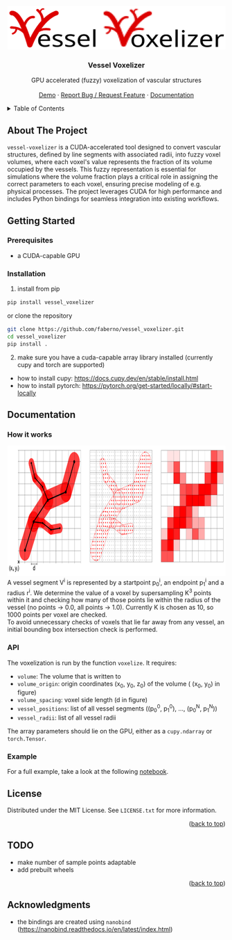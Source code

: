 
<a id="readme-top"></a>
<!--
README Template from: https://github.com/othneildrew/Best-README-Template
-->

<!-- PROJECT LOGO -->
<br />
<div align="center">
  <a>
    <img src="https://github.com/faberno/vessel_voxelizer/blob/main/files/logo.svg" alt="Logo" width="1000" height="100">
  </a>

  <h3 align="center">Vessel Voxelizer</h3>

  <p align="center">
    GPU accelerated (fuzzy) voxelization of vascular structures
    <br /><br />
    <a href="example/example.ipynb">Demo</a>
    ·
    <a href="https://github.com/faberno/vessel_voxelizer/issues">Report Bug / Request Feature</a>
    ·
    <a href="#documentation">Documentation</a>
  </p>
</div>



<!-- TABLE OF CONTENTS -->
<details>
  <summary>Table of Contents</summary>
  <ol>
    <li>
      <a href="#about-the-project">About The Project</a>
    </li>
    <li>
      <a href="#getting-started">Getting Started</a>
      <ul>
        <li><a href="#prerequisites">Prerequisites</a></li>
        <li><a href="#installation">Installation</a></li>
      </ul>
    </li>
    <li>
      <a href="#documentation">Documentation</a>
      <ul>
        <li><a href="#how it works">How it works</a></li>
        <li><a href="#API">Installation</a></li>
        <li><a href="#API">Example</a></li>
      </ul>
    </li>
    <li><a href="#license">License</a></li>
    <li><a href="#acknowledgments">Acknowledgments</a></li>
  </ol>
</details>



<!-- ABOUT THE PROJECT -->
## About The Project
`vessel-voxelizer` is a CUDA-accelerated tool designed to convert vascular structures, defined by line segments with associated radii, into fuzzy voxel volumes, where
each voxel's value represents the fraction of its volume occupied by the vessels. This fuzzy representation is essential for simulations where the volume fraction plays 
a critical role in assigning the correct parameters to each voxel, ensuring precise modeling of e.g. physical processes. 
The project leverages CUDA for high performance and includes Python bindings for seamless integration into existing workflows.

<!-- GETTING STARTED -->
## Getting Started

### Prerequisites
- a CUDA-capable GPU

### Installation
1) install from pip 
```bash
pip install vessel_voxelizer
```
or clone the repository
```bash
git clone https://github.com/faberno/vessel_voxelizer.git
cd vessel_voxelizer
pip install .
```
2) make sure you have a cuda-capable array library installed (currently cupy and torch are supported)
- how to install cupy: https://docs.cupy.dev/en/stable/install.html
- how to install pytorch: https://pytorch.org/get-started/locally/#start-locally


<!-- USAGE EXAMPLES -->
## Documentation

### How it works

<div align="center">
  <a>
    <img src="files/howitworks.svg" alt="how_it_works" height="300">
  </a>
</div>
A vessel segment V<sup>i</sup> is represented by a startpoint p<sub>0</sub><sup>i</sup>, an endpoint p<sub>1</sub><sup>i</sup> and a radius r<sup>i</sup>.
We determine the value of a voxel by supersampling K<sup>3</sup> points within it and checking how many of those points lie within the radius of the vessel (no points -> 0.0, all points -> 1.0). Currently K is chosen as 10, so 1000 points per voxel are checked.<br>
To avoid unnecessary checks of voxels that lie far away from any vessel, an initial bounding box intersection check is performed.

### API
The voxelization is run by the function `voxelize`. It requires:
- `volume`: The volume that is written to
- `volume_origin`: origin coordinates (x<sub>0</sub>, y<sub>0</sub>, z<sub>0</sub>) of the volume  ( (x<sub>0</sub>, y<sub>0</sub>) in figure)
- `volume_spacing`: voxel side length (d in figure)
- `vessel_positions`: list of all vessel segments ((p<sub>0</sub><sup>0</sup>, p<sub>1</sub><sup>0</sup>), ..., (p<sub>0</sub><sup>N</sup>, p<sub>1</sub><sup>N</sup>))
- `vessel_radii`: list of all vessel radii

The array parameters should lie on the GPU, either as a `cupy.ndarray` or `torch.Tensor`.

### Example
For a full example, take a look at the following [notebook](example/example.ipynb).

<!-- LICENSE -->
## License

Distributed under the MIT License. See `LICENSE.txt` for more information.

<p align="right">(<a href="#readme-top">back to top</a>)</p>

## TODO
- make number of sample points adaptable
- add prebuilt wheels

<p align="right">(<a href="#readme-top">back to top</a>)</p>

<!-- ACKNOWLEDGMENTS -->
## Acknowledgments
- the bindings are created using `nanobind` (https://nanobind.readthedocs.io/en/latest/index.html)

